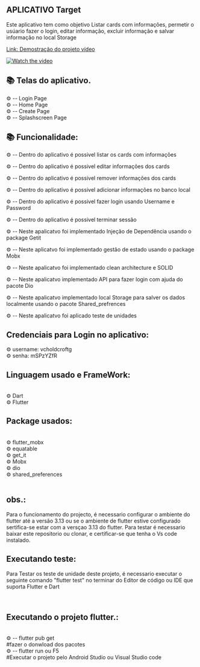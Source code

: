 ## APLICATIVO Target
 

<p> Este aplicativo  tem como objetivo Listar cards com informações,  permetir o usúario fazer o login, editar informação, excluir informação  e salvar informação no local Storage </p>

<a href= "https://we.tl/t-M5CMoti2Be" > 

 <p> Link: Demostração do projeto vídeo</p>
</a>

[![Watch the video](https://i.stack.imgur.com/Vp2cE.png)](https://www.youtube.com/watch?v=-n5u1K2_Puk)

## 📚 Telas do aplicativo.

 ⚙ -- Login Page<br>
 ⚙ -- Home Page  <br>
 ⚙ -- Create Page <br>
 ⚙ -- Splashscreen Page <br>

## 📚  Funcionalidade:

 ⚙ -- Dentro do aplicativo é possivel listar os cards com informações <br>

 ⚙ -- Dentro do aplicativo é possivel editar informações dos cards<br>

 ⚙ -- Dentro do aplicativo é possivel remover  informações dos cards<br>

 ⚙ -- Dentro do aplicativo é possivel  adicionar informações no banco local <br>

 ⚙ -- Dentro do aplicativo é possivel fazer login usando Username e Password <br>

 ⚙ -- Dentro do aplicativo é possivel  terminar sessão <br>


 ⚙ -- Neste apalicatvo foi implementado Injeção de Dependência usando o package Getit<br>

 ⚙ -- Neste aplicatvo foi implementado gestão de estado usando o package Mobx <br>

 ⚙ -- Neste apalicatvo foi  implementado clean architecture e SOLID  <br>

 ⚙ -- Neste apalicatvo implementado API para fazer login  com ajuda do pacote Dio <br>

 ⚙ -- Neste apalicatvo implementado local Storage para salver os dados localmente usando o pacote Shared_prefrences <br>

 ⚙ -- Neste apalicatvo foi aplicado teste de unidades <br>

 ## Credenciais para Login no aplicativo:
 ⚙ username: vcholdcroftg <br>
 ⚙ senha: mSPzYZfR <br>

## Linguagem usado e FrameWork:

<br>
⚙ Dart <br>
⚙ Flutter <br>  

## Package usados:

<br>
⚙ flutter_mobx<br>  
⚙ equatable <br>
⚙ get_it<br>
⚙ Mobx <br>
⚙ dio <br>
⚙ shared_preferences <br>

<br>

 ## obs.:
  Para o funcionamento do projecto, é necessario  configurar o ambiente do flutter até a versão 3.13 ou se o ambiente de flutter  estive configurado  sertifica-se estar com a versçao 3.13 do flutter. Para testar é necessario baixar este repositorio ou clonar, e certificar-se que tenha o Vs code instalado.
  
## Executando teste:

 Para Testar os teste de unidade deste projeto, é necessario  executar  o seguinte comando "flutter test" no terminar do Editor de código ou IDE que suporta Flutter e Dart 

 <br>

## Executando o projeto flutter.:
 <br>
 ⚙ -- flutter pub get <br>
 #fazer o donwload dos pacotes <br>
 ⚙ -- flutter run ou F5 <br>
 #Executar o projeto pelo Android Studio ou Visual Studio code <br>
 



 
